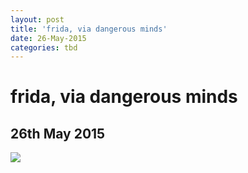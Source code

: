 ```yaml
---
layout: post
title: 'frida, via dangerous minds'
date: 26-May-2015
categories: tbd
---
```


# frida, via dangerous minds

## 26th May 2015

<img src="http://images.dangerousminds.net/uploads/images/Fridas9ldmglsdml.jpg" />
